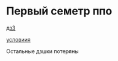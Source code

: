 # Первый семетр ппо
[дз3](https://github.com/akirakozov/software-design/pull/7)

[условиия](labs.docx)

Остальные дзшки потеряны
